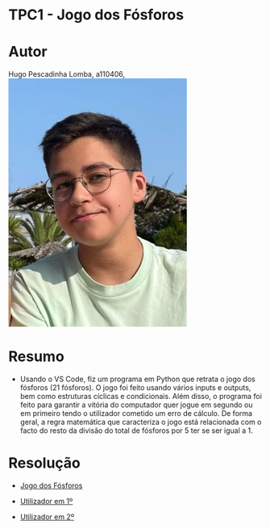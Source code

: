 # TPC1 - Jogo dos Fósforos
# Autor
Hugo Pescadinha Lomba, a110406, ![Minha foto](Imagens/minha_foto.jpg)
# Resumo
- Usando o VS Code, fiz um programa em Python que retrata o jogo dos fósforos (21 fósforos). O jogo foi feito usando vários inputs e outputs, bem como estruturas cíclicas e condicionais. Além disso, o programa foi feito para garantir a vitória do computador quer jogue em segundo ou em primeiro tendo o utilizador cometido um erro de cálculo. De forma geral, a regra matemática que caracteriza o jogo está relacionada com o facto do resto da divisão do total de fósforos por 5 ter se ser igual a 1.
# Resolução
-  [Jogo dos Fósforos](Jogo_fósforos.png)
-  [Utilizador em 1º](utilizador_1.png)

-  [Utilizador em 2º](utilizador_2.png)


